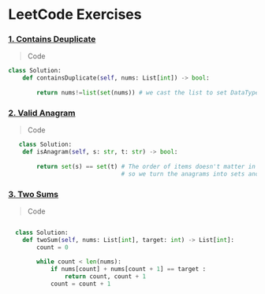 # LeetCode Exercises

###  <a href = "https://leetcode.com/problems/contains-duplicate"> 1. Contains Deuplicate</a>
> Code

```python
class Solution:
    def containsDuplicate(self, nums: List[int]) -> bool:
       
        return nums!=list(set(nums)) # we cast the list to set DataType so it
```



###  <a href = "https://leetcode.com/problems/valid-anagram/"> 2. Valid Anagram</a>
> Code

```python
   class Solution:
    def isAnagram(self, s: str, t: str) -> bool:
       
        return set(s) == set(t) # The order of items doesn't matter in set 
                                # so we turn the anagrams into sets and compare them to each other, if they contain the same letters, the output will be true
```

###  <a href = "https://leetcode.com/problems/two-sum/"> 3. Two Sums</a>
> Code

```python

  class Solution:
    def twoSum(self, nums: List[int], target: int) -> List[int]:
        count = 0
        
        while count < len(nums):
            if nums[count] + nums[count + 1] == target :
                return count, count + 1
            count = count + 1
```
